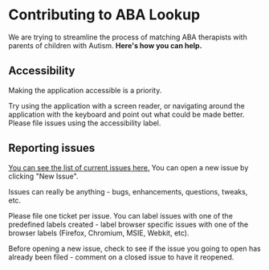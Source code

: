 Contributing to ABA Lookup
==========================

We are trying to streamline the process of matching ABA therapists with parents of children with Autism. **Here's how you can help.**

Accessibility
-------------

Making the application accessible is a priority.

Try using the application with a screen reader, or navigating around the application with the keyboard and point out what could be made better. Please file issues using the accessibility label.

Reporting issues
----------------

[You can see the list of current issues here.](https://github.com/MUNComputerScienceSociety/ABALookup/issues) You can open a new issue by clicking "New Issue".

Issues can really be anything - bugs, enhancements, questions, tweaks, etc.

Please file one ticket per issue. You can label issues with one of the predefined labels created - label browser specific issues with one of the browser labels (Firefox, Chromium, MSIE, Webkit, etc).

Before opening a new issue, check to see if the issue you going to open has already been filed - comment on a closed issue to have it reopened.
